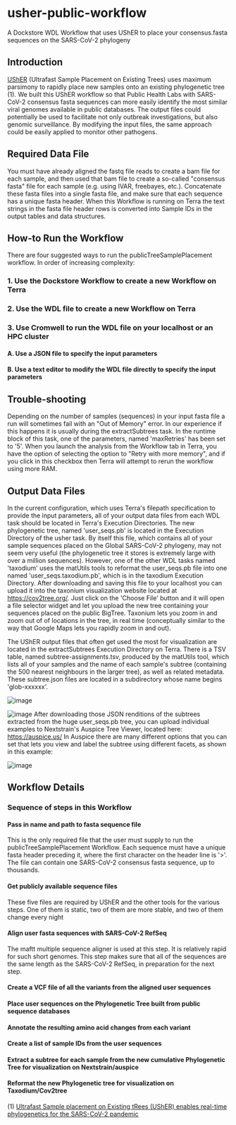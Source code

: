 # usher-public-workflow
A Dockstore WDL Workflow that uses UShER to place your consensus.fasta sequences on the SARS-CoV-2 phylogeny

## Introduction
[UShER](https://github.com/yatisht/usher) (Ultrafast Sample Placement on Existing Trees) uses maximum parsimony to rapidly place new samples onto an existing phylogenetic tree (1).  We built this UShER workflow so that Public Health Labs with SARS-CoV-2 consensus fasta sequences can more easily identify the most similar viral genomes available in public databases.  The output files could potentially be used to facilitate not only outbreak investigations, but also genomic surveillance.  By modifying the input files, the same approach could be easily applied to monitor other pathogens.
## Required Data File
You must have already aligned the fastq file reads to create a bam file for each sample, and then used that bam file to create a so-called "consensus fasta" file for each sample (e.g. using IVAR, freebayes, etc.).  Concatenate these fasta files into a single fasta file, and make sure that each sequence has a unique fasta header.  When this Workflow is running on Terra the text strings in the fasta file header rows is converted into Sample IDs in the output tables and data structures.
## How-to Run the Workflow
There are four suggested ways to run the publicTreeSamplePlacement workflow.  In order of increasing complexity:
### 1. Use the Dockstore Workflow to create a new Workflow on Terra
### 2. Use the WDL file to create a new Workflow on Terra
### 3. Use Cromwell to run the WDL file on your localhost or an HPC cluster
  #### A. Use a JSON file to specify the input parameters
  #### B. Use a text editor to modify the WDL file directly to specify the input parameters
## Trouble-shooting
Depending on the number of samples (sequences) in your input fasta file a run will sometimes fail with an "Out of Memory" error.  In our experience if this happens it is usually during the extractSubtrees task.  In the runtime block of this task, one of the parameters, named 'maxRetries' has been set to '5'.  When you launch the analysis from the Workflow tab in Terra, you have the option of selecting the option to "Retry with more memory", and if you click in this checkbox then Terra will attempt to rerun the workflow using more RAM.
## Output Data Files
In the current configuration, which uses Terra's filepath specification to provide the input parameters, all of your output data files from each WDL task should be located in Terra's Execution Directories.  The new phylogenetic tree, named 'user_seqs.pb' is located in the Execution Directory of the usher task.  By itself this file, which contains all of your sample sequences placed on the Global SARS-CoV-2 phylogeny, may not seem very useful (the phylogenetic tree it stores is extremely large with over a million sequences).  However, one of the other WDL tasks named 'taxodium' uses the matUtils tools to reformat the user_seqs.pb file into one named 'user_seqs.taxodium.pb', which is in the taxodium Execution Directory.  After downloading and saving this file to your localhost you can upload it into the taxonium visualization website located at https://cov2tree.org/. Just click on the 'Choose File' button and it will open a file selector widget and let you upload the new tree containing your sequences placed on the public BigTree.  Taxonium lets you zoom in and zoom out of of locations in the tree, in real time (conceptually similar to the way that Google Maps lets you rapidly zoom in and out).

The UShER output files that often get used the most for visualization are located in the extractSubtrees Execution Directory on Terra.  There is a TSV table, named subtree-assignments.tsv, produced by the matUtils tool, which lists all of your samples and the name of each sample's subtree (containing the 500 nearest neighbours in the larger tree), as well as related metadata.  These subtree.json files are located in a subdirectory whose name begins 'glob-xxxxxx'.  

![image](https://user-images.githubusercontent.com/1062689/134108736-366f7a6e-c6ce-45eb-a14b-bed3c7170640.png)

![image](https://user-images.githubusercontent.com/1062689/134108483-5cd7f2e7-cbb0-4072-9b24-7e4de106c535.png)
After downloading those JSON renditions of the subtrees extracted from the huge user_seqs.pb tree, you can upload individual examples to Nextstrain's Auspice Tree Viewer, located here: https://auspice.us/  In Auspice there are many different options that you can set that lets you view and label the subtree using different facets, as shown in this example:

![image](https://user-images.githubusercontent.com/1062689/134108100-ccebf065-08ce-4081-a0a1-29700022712c.png)
## Workflow Details
### Sequence of steps in this Workflow
#### Pass in name and path to fasta sequence file
This is the only required file that the user must supply to run the publicTreeSamplePlacement Workflow.  Each sequence must have a unique fasta header preceding it, where the first character on the header line is '>'.  The file can contain one SARS-CoV-2 consensus fasta sequence, up to thousands.
#### Get publicly available sequence files
These five files are required by UShER and the other tools for the various steps.  One of them is static, two of them are more stable, and two of them change every night
#### Align user fasta sequences with SARS-CoV-2 RefSeq
The maftt multiple sequence aligner is used at this step.  It is relatively rapid for such short genomes.  This step makes sure that all of the sequences are the same length as the SARS-CoV-2 RefSeq, in preparation for the next step.
#### Create a VCF file of all the variants from the aligned user sequences
#### Place user sequences on the Phylogenetic Tree built from public sequence databases
#### Annotate the resulting amino acid changes from each variant
#### Create a list of sample IDs from the user sequences
#### Extract a subtree for each sample from the new cumulative Phylogenetic Tree for visualization on Nextstrain/auspice
#### Reformat the new Phylogenetic tree for visualization on Taxodium/Cov2tree




(1) [Ultrafast Sample placement on Existing tRees (UShER) enables real-time phylogenetics for the SARS-CoV-2 pandemic](https://www.nature.com/articles/s41588-021-00862-7)
